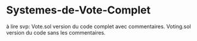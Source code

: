 # Systemes-de-Vote-Complet

à lire svp:
Vote.sol version du code complet avec commentaires.
Voting.sol version du code sans les commentaires.
